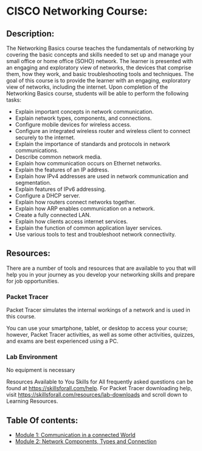 # CISCO Networking Course:

## Description:
The Networking Basics course teaches the fundamentals of networking by covering the basic concepts and skills needed to set up and manage your small office or home office (SOHO) network. The learner is presented with an engaging and exploratory view of networks, the devices that comprise them, how they work, and basic troubleshooting tools and techniques. The goal of this course is to provide the learner with an engaging, exploratory view of networks, including the internet. Upon completion of the Networking Basics course, students will be able to perform the following tasks:

- Explain important concepts in network communication.
- Explain network types, components, and connections.
- Configure mobile devices for wireless access.
- Configure an integrated wireless router and wireless client to connect securely to the internet.
- Explain the importance of standards and protocols in network communications.
- Describe common network media.
- Explain how communication occurs on Ethernet networks.
- Explain the features of an IP address.
- Explain how IPv4 addresses are used in network communication and segmentation.
- Explain features of IPv6 addressing.
- Configure a DHCP server.
- Explain how routers connect networks together.
- Explain how ARP enables communication on a network.
- Create a fully connected LAN.
- Explain how clients access internet services.
- Explain the function of common application layer services.
- Use various tools to test and troubleshoot network connectivity.

## Resources:

There are a number of tools and resources that are available to you that will help you in your journey as you develop your networking skills and prepare for job opportunities.

### **Packet Tracer**
Packet Tracer simulates the internal workings of a network and is used in this course.

You can use your smartphone, tablet, or desktop to access your course; however, Packet Tracer activities, as well as some other activities, quizzes, and exams are best experienced using a PC.

### **Lab Environment**
No equipment is necessary

Resources Available to You
Skills for All frequently asked questions can be found at https://skillsforall.com/help. For Packet Tracer downloading help, visit https://skillsforall.com/resources/lab-downloads and scroll down to Learning Resources.

## Table Of contents:
- [Module 1: Communication in a connected World](./Module%201-%20Communications%20in%20a%20connected%20world/1.0_intro.md)
- [Module 2: Network Components, Types and Connection](./Module%202-%20Networking%20Components%20and%20Connections/2.0_intro.md)


